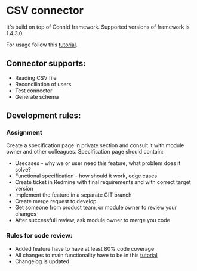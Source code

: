 # CSV connector
It's build on top of ConnId framework. Supported versions of framework is 1.4.3.0

For usage follow this [tutorial](https://wiki.czechidm.com/tutorial/adm/connector_csv_-_how_to_connect_csv_connector). 

## Connector supports:
* Reading CSV file
* Reconciliation of users
* Test connector
* Generate schema

## Development rules:
### Assignment
Create a specification page in private section and consult it with module owner and other colleagues. Specification page should contain:
* Usecases - why we or user need this feature, what problem does it solve?
* Functional specification - how should it work, edge cases
* Create ticket in Redmine with final requirements and with correct target version
* Implement the feature in a separate GIT branch
* Create merge request to develop
* Get someone from product team, or module owner to review your changes
* After successfull review, ask module owner to merge you code

### Rules for code review:
* Added feature have to have at least 80% code coverage
* All changes to main functionality have to be in this [tutorial](https://wiki.czechidm.com/tutorial/adm/connector_csv_-_how_to_connect_csv_connector)
* Changelog is updated
